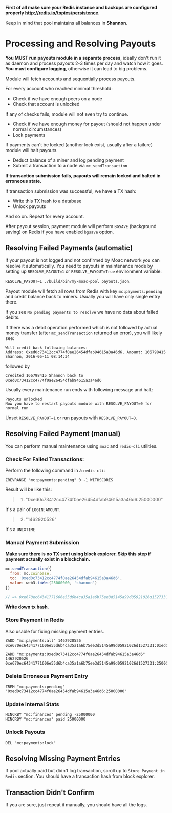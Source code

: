 **First of all make sure your Redis instance and backups are configured properly http://redis.io/topics/persistence.**

Keep in mind that pool maintains all balances in **Shannon**.

# Processing and Resolving Payouts

**You MUST run payouts module in a separate process**, ideally don't run it as daemon and process payouts 2-3 times per day and watch how it goes. **You must configure logging**, otherwise it can lead to big problems.

Module will fetch accounts and sequentially process payouts.

For every account who reached minimal threshold:

* Check if we have enough peers on a node
* Check that account is unlocked

If any of checks fails, module will not even try to continue.

* Check if we have enough money for payout (should not happen under normal circumstances)
* Lock payments

If payments can't be locked (another lock exist, usually after a failure) module will halt payouts.

* Deduct balance of a miner and log pending payment
* Submit a transaction to a node via `mc_sendTransaction`

**If transaction submission fails, payouts will remain locked and halted in erroneous state.**

If transaction submission was successful, we have a TX hash:

* Write this TX hash to a database
* Unlock payouts

And so on. Repeat for every account.

After payout session, payment module will perform `BGSAVE` (background saving) on Redis if you have enabled `bgsave` option.

## Resolving Failed Payments (automatic)

If your payout is not logged and not confirmed by Moac network you can resolve it automatically. You need to payouts in maintenance mode by setting up `RESOLVE_PAYOUT=1` or `RESOLVE_PAYOUT=True` environment variable:

`RESOLVE_PAYOUT=1 ./build/bin/my-moac-pool payouts.json`.

Payout module will fetch all rows from Redis with key `mc:payments:pending` and credit balance back to miners. Usually you will have only single entry there.

If you see `No pending payments to resolve` we have no data about failed debits.

If there was a debit operation performed which is not followed by actual money transfer (after `mc_sendTransaction` returned an error), you will likely see:

```
Will credit back following balances:
Address: 0xed0c73412cc4774f0ae26454dfab94615a3a46d6, Amount: 166798415 Shannon, 2016-05-11 08:14:34
```

followed by

```
Credited 166798415 Shannon back to 0xed0c73412cc4774f0ae26454dfab94615a3a46d6
```

Usually every maintenance run ends with following message and halt:

```
Payouts unlocked
Now you have to restart payouts module with RESOLVE_PAYOUT=0 for normal run
```

Unset `RESOLVE_PAYOUT=1` or run payouts with `RESOLVE_PAYOUT=0`.

## Resolving Failed Payment (manual)

You can perform manual maintenance using `moac` and `redis-cli` utilities.

### Check For Failed Transactions:

Perform the following command in a `redis-cli`:

```
ZREVRANGE "mc:payments:pending" 0 -1 WITHSCORES
```

Result will be like this:

> 1) "0xed0c73412cc4774f0ae26454dfab94615a3a46d6:25000000"

It's a pair of `LOGIN:AMOUNT`.

>2) "1462920526"

It's a `UNIXTIME`

### Manual Payment Submission

**Make sure there is no TX sent using block explorer. Skip this step if payment actually exist in a blockchain.**

```javascript
mc.sendTransaction({
  from: mc.coinbase,
  to: '0xed0c73412cc4774f0ae26454dfab94615a3a46d6',
  value: web3.toWei(25000000, 'shannon')
})

// => 0xe670ec64341771606e55d6b4ca35a1a6b75ee3d5145a99d05921026d1527331
```

**Write down tx hash**.

### Store Payment in Redis

Also usable for fixing missing payment entries.

```
ZADD "mc:payments:all" 1462920526 0xe670ec64341771606e55d6b4ca35a1a6b75ee3d5145a99d05921026d1527331:0xed0c73412cc4774f0ae26454dfab94615a3a46d6:25000000
```

```
ZADD "mc:payments:0xed0c73412cc4774f0ae26454dfab94615a3a46d6" 1462920526 0xe670ec64341771606e55d6b4ca35a1a6b75ee3d5145a99d05921026d1527331:25000000
```

### Delete Erroneous Payment Entry

```
ZREM "mc:payments:pending" "0xed0c73412cc4774f0ae26454dfab94615a3a46d6:25000000"
```

### Update Internal Stats

```
HINCRBY "mc:finances" pending -25000000
HINCRBY "mc:finances" paid 25000000
```

### Unlock Payouts

```
DEL "mc:payments:lock"
```

## Resolving Missing Payment Entries

If pool actually paid but didn't log transaction, scroll up to `Store Payment in Redis` section. You should have a transaction hash from block explorer.

## Transaction Didn't Confirm

If you are sure, just repeat it manually, you should have all the logs.
